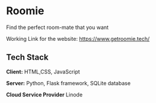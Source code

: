 
# Roomie

Find the perfect room-mate that you want


Working Link for the website:  https://www.getroomie.tech/


## Tech Stack

**Client:** HTML,CSS, JavaScript

**Server:** Python, Flask framework, SQLite database

**Cloud Service Provider** Linode



